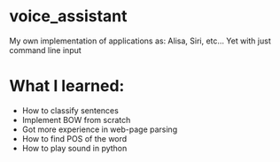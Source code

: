# voice_assistant 
My own implementation of applications as: Alisa, Siri, etc... Yet with just command line input 
# What I learned:
* How to classify sentences 
* Implement BOW from scratch 
* Got more experience in web-page parsing 
* How to find POS of the word
* How to play sound in python

